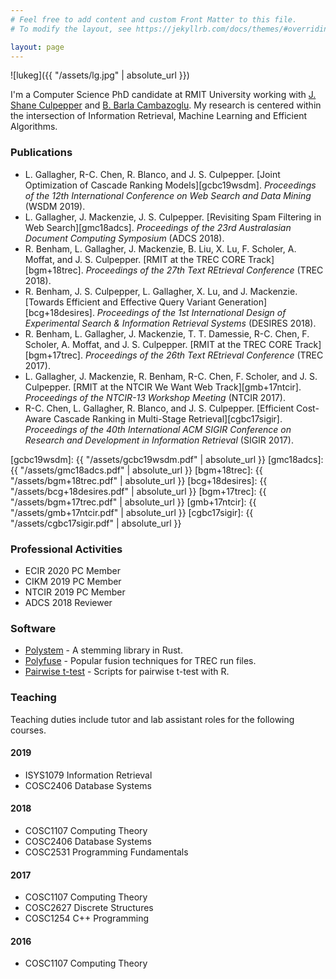 ```yaml
---
# Feel free to add content and custom Front Matter to this file.
# To modify the layout, see https://jekyllrb.com/docs/themes/#overriding-theme-defaults

layout: page
---
```


<div class='pull-right intro-img' markdown="1">
![lukeg]({{ "/assets/lg.jpg" | absolute_url }})
</div>

I'm a Computer Science PhD candidate at RMIT University working with
[J. Shane Culpepper][pepper] and [B. Barla Cambazoglu][barla]. My research is
centered within the intersection of Information Retrieval, Machine Learning and
Efficient Algorithms.

[pepper]: https://culpepper.io
[croft]: https://ciir.cs.umass.edu/croft
[barla]: https://scholar.google.com/citations?hl=en&user=iEChWJsAAAAJ

### Publications

* L. Gallagher, R-C. Chen, R. Blanco, and J. S. Culpepper. [Joint
  Optimization of Cascade Ranking Models][gcbc19wsdm]. *Proceedings of the 12th
  International Conference on Web Search and Data Mining* (WSDM 2019).
* L. Gallagher, J. Mackenzie, J. S. Culpepper. [Revisiting Spam Filtering
  in Web Search][gmc18adcs]. *Proceedings of the 23rd Australasian Document Computing
  Symposium* (ADCS 2018).
* R. Benham, L. Gallagher, J. Mackenzie, B. Liu, X. Lu, F. Scholer, A. Moffat,
  and J. S. Culpepper. [RMIT at the TREC CORE Track][bgm+18trec]. *Proceedings
  of the 27th Text REtrieval Conference* (TREC 2018).
* R. Benham, J. S. Culpepper, L. Gallagher, X. Lu, and J. Mackenzie. [Towards
  Efficient and Effective Query Variant Generation][bcg+18desires].
  *Proceedings of the 1st International Design of Experimental Search &
  Information Retrieval Systems* (DESIRES 2018).
* R. Benham, L. Gallagher, J. Mackenzie, T. T. Damessie, R-C. Chen, F. Scholer,
  A. Moffat, and J. S. Culpepper. [RMIT at the TREC CORE Track][bgm+17trec]. *Proceedings of
  the 26th Text REtrieval Conference* (TREC 2017).
* L. Gallagher, J. Mackenzie, R. Benham, R-C. Chen, F. Scholer, and J. S.
  Culpepper. [RMIT at the NTCIR We Want Web Track][gmb+17ntcir]. *Proceedings
  of the NTCIR-13 Workshop Meeting* (NTCIR 2017).
* R-C. Chen, L. Gallagher, R. Blanco, and J. S. Culpepper. [Efficient
  Cost-Aware Cascade Ranking in Multi-Stage Retrieval][cgbc17sigir].
  *Proceedings of the 40th International ACM SIGIR Conference on Research and
  Development in Information Retrieval* (SIGIR 2017).

[gcbc19wsdm]: {{ "/assets/gcbc19wsdm.pdf" | absolute_url }}
[gmc18adcs]: {{ "/assets/gmc18adcs.pdf" | absolute_url }}
[bgm+18trec]: {{ "/assets/bgm+18trec.pdf" | absolute_url }}
[bcg+18desires]: {{ "/assets/bcg+18desires.pdf" | absolute_url }}
[bgm+17trec]: {{ "/assets/bgm+17trec.pdf" | absolute_url }}
[gmb+17ntcir]: {{ "/assets/gmb+17ntcir.pdf" | absolute_url }}
[cgbc17sigir]: {{ "/assets/cgbc17sigir.pdf" | absolute_url }}

### Professional Activities

* ECIR 2020 PC Member
* CIKM 2019 PC Member
* NTCIR 2019 PC Member
* ADCS 2018 Reviewer

### Software

* [Polystem][polystem] - A stemming library in Rust.
* [Polyfuse][polyfuse] - Popular fusion techniques for TREC run files.
* [Pairwise t-test][pairwise] - Scripts for pairwise t-test with R.

[polystem]: https://github.com/lgrz/polystem
[polyfuse]: https://github.com/rmit-ir/polyfuse
[pairwise]: https://github.com/lgrz/pairwise-ttest

### Teaching

Teaching duties include tutor and lab assistant roles for the following
courses.

#### 2019

* ISYS1079 Information Retrieval
* COSC2406 Database Systems

#### 2018

* COSC1107 Computing Theory
* COSC2406 Database Systems
* COSC2531 Programming Fundamentals

#### 2017

* COSC1107 Computing Theory
* COSC2627 Discrete Structures
* COSC1254 C++ Programming

#### 2016

* COSC1107 Computing Theory
